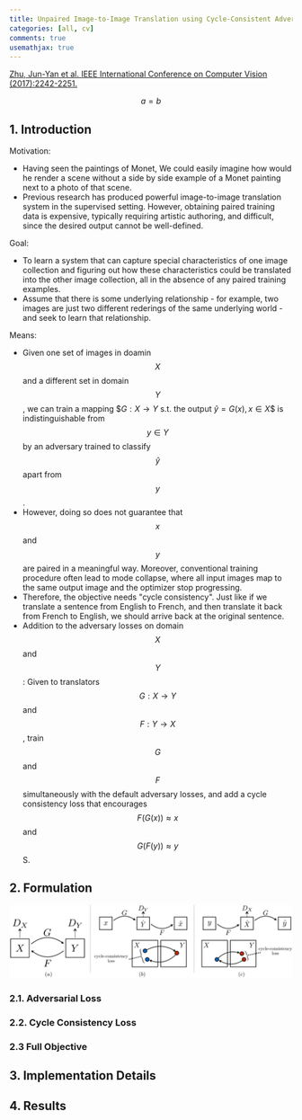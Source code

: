 ```yaml
---
title: Unpaired Image-to-Image Translation using Cycle-Consistent Adversarial Networks
categories: [all, cv]
comments: true
usemathjax: true
---
```


[Zhu, Jun-Yan et al. IEEE International Conference on Computer Vision (2017):2242-2251.](https://arxiv.org/abs/1703.10593)

$$a = b$$

## 1. Introduction

Motivation:

- Having seen the paintings of Monet, We could easily imagine how would he render a scene without a side by side example of a Monet painting next to a photo of that scene.
- Previous research has produced powerful image-to-image translation system in the supervised setting. However, obtaining paired training data is expensive, typically requiring artistic authoring, and difficult, since the desired output cannot be well-defined.

Goal:

- To learn a system that can capture special characteristics of one image collection and figuring out how these characteristics could be translated into the other image collection, all in the absence of any paired training examples.
- Assume that there is some underlying relationship - for example, two images are just two different rederings of the same underlying world - and seek to learn that relationship.

Means:

- Given one set of images in doamin $$X$$ and a different set in domain $$Y$$, we can train a mapping $$G: X \rightarrow Y$ s.t. the output $\hat{y} = G(x), x \in X$$ is indistinguishable from $$y \in Y$$ by an adversary trained to classify $$\hat{y}$$ apart from $$y$$.
- However, doing so does not guarantee that $$x$$ and $$y$$ are paired in a meaningful way. Moreover, conventional training procedure often lead to mode collapse, where all input images map to the same output image and the optimizer stop progressing.
- Therefore, the objective needs "cycle consistency". Just like if we translate a sentence from English to French, and then translate it back from French to English, we should arrive back at the original sentence.
- Addition to the adversary losses on domain $$X$$ and $$Y$$: Given to translators $$G: X \rightarrow Y$$ and $$F: Y \rightarrow X$$, train $$G$$ and $$F$$ simultaneously with the default adversary losses, and add a cycle consistency loss that encourages $$F(G(x)) \approx x$$ and $$G(F(y)) \approx y$$S.

## 2. Formulation

![Cycle Consistency Loss](../assets/img/2023-02-09-cycle-gan/cycle_consistency_loss.jpg)

### 2.1. Adversarial Loss

### 2.2. Cycle Consistency Loss

### 2.3 Full Objective

## 3. Implementation Details

## 4. Results
